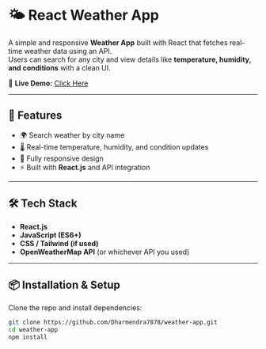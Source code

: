 # 🌤️ React Weather App

A simple and responsive **Weather App** built with React that fetches real-time weather data using an API.  
Users can search for any city and view details like **temperature, humidity, and conditions** with a clean UI.  

🔗 **Live Demo:** [Click Here](https://Dharmendra7878.github.io/weather-app)

---

## 🚀 Features
- 🌍 Search weather by city name  
- 🌡️ Real-time temperature, humidity, and condition updates  
- 📱 Fully responsive design  
- ⚡ Built with **React.js** and API integration  

---

## 🛠️ Tech Stack
- **React.js**
- **JavaScript (ES6+)**
- **CSS / Tailwind (if used)**
- **OpenWeatherMap API** (or whichever API you used)

---

## 📦 Installation & Setup
Clone the repo and install dependencies:

```bash
git clone https://github.com/Dharmendra7878/weather-app.git
cd weather-app
npm install
